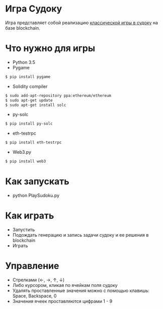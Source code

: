 # Игра Судоку

Игра представляет собой реализацию [классической игры в судоку](https://ru.wikipedia.org/wiki/%D0%A1%D1%83%D0%B4%D0%BE%D0%BA%D1%83) на базе blockchain.
# Что нужно для игры

- Python 3.5
- Pygame
```sh
$ pip install pygame
```
- Solidity compiler
```sh
$ sudo add-apt-repository ppa:ethereum/ethereum
$ sudo apt-get update
$ sudo apt-get install solc
```
- py-solc
```sh
$ pip install py-solc
```
- eth-testrpc
```sh
$ pip install eth-testrpc
```
- Web3.py
```sh
$ pip install web3
```
# Как запускать
- python PlaySudoku.py

# Как играть
- Запустить
- Подождать генерацию и запись задачи судоку и ее решения в blockchain
- Играть

# Управление
- Стрелками (←, →, ↑, ↓)
- Либо курсором, кликая по ячейкам поля судоку
- Удалять проставленные значения можно с помощью клавишь: Space, Backspace, 0
- Значения ячеек проставляются цифрами 1 - 9